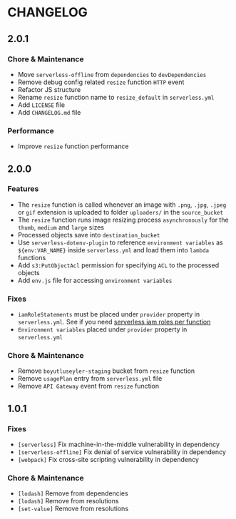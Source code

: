 <!-- Features -->
<!-- Fixes -->
<!-- Chore & Maintenance -->
<!-- Performance -->

# CHANGELOG

## 2.0.1

### Chore & Maintenance

- Move `serverless-offline` from `dependencies` to `devDependencies`
- Remove debug config related `resize` function `HTTP` event
- Refactor JS structure
- Rename `resize` function name to `resize_default` in `serverless.yml`
- Add `LICENSE` file
- Add `CHANGELOG.md` file

### Performance

- Improve `resize` function performance

## 2.0.0

### Features

- The `resize` function is called whenever an image with `.png`, `.jpg`, `.jpeg` or `gif` extension is uploaded to folder `uploaders/` in the `source_bucket`
- The `resize` function runs image resizing process `asynchronously` for the `thumb`, `medium` and `large` sizes
- Processed objects save into `destination_bucket`
- Use `serverless-dotenv-plugin` to reference `environment variables` as `${env:VAR_NAME}` inside `serverless.yml` and load them into `lambda` functions
- Add `s3:PutObjectAcl` permission for specifying `ACL` to the processed objects
- Add `env.js` file for accessing `environment variables`

### Fixes

- `iamRoleStatements` must be placed under `provider` property in `serverless.yml`. See if you need [serverless iam roles per function](https://github.com/functionalone/serverless-iam-roles-per-function)
- `Environment variables` placed under `provider` property in `serverless.yml`

### Chore & Maintenance

- Remove `boyutluseyler-staging` bucket from `resize` function
- Remove `usagePlan` entry from `serverless.yml` file
- Remove `API Gateway` event from `resize` function

## 1.0.1

### Fixes

- `[serverless]` Fix machine-in-the-middle vulnerability in dependency
- `[serverless-offline]` Fix denial of service vulnerability in dependency
- `[webpack]` Fix cross-site scripting vulnerability in dependency

### Chore & Maintenance

- `[lodash]` Remove from dependencies
- `[lodash]` Remove from resolutions
- `[set-value]` Remove from resolutions

